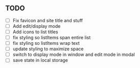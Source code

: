 ## TODO

-   [ ] Fix favicon and site title and stuff
-   [ ] Add edit/display mode
-   [ ] Add icons to list titles
-   [ ] fix styling so listItems span entire list
-   [ ] fix styling so listItems wrap text
-   [ ] update styling to maximize space
-   [ ] switch to display mode in window and edit mode in modal
-   [ ] save state in local storage
